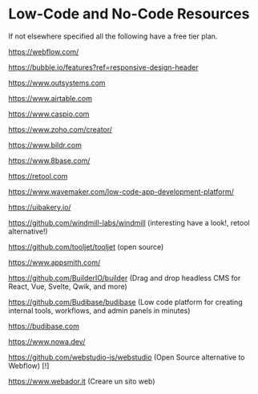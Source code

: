 # Low-Code and No-Code Resources

If not elsewhere specified all the following have a free tier plan.

https://webflow.com/

https://bubble.io/features?ref=responsive-design-header

https://www.outsystems.com

https://www.airtable.com

https://www.caspio.com

https://www.zoho.com/creator/

https://www.bildr.com

https://www.8base.com/

https://retool.com

https://www.wavemaker.com/low-code-app-development-platform/

https://uibakery.io/

https://github.com/windmill-labs/windmill (interesting have a look!, retool alternative!)

https://github.com/tooljet/tooljet (open source)

https://www.appsmith.com/

https://github.com/BuilderIO/builder (Drag and drop headless CMS for React, Vue, Svelte, Qwik, and more)

https://github.com/Budibase/budibase (Low code platform for creating internal tools, workflows, and admin panels in minutes)

https://budibase.com

https://www.nowa.dev/

https://github.com/webstudio-is/webstudio (Open Source alternative to Webflow) [!]

https://www.webador.it (Creare un sito web)